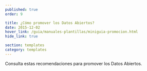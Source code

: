```yaml
---
published: true
order: 9

title: ¿Cómo promover los Datos Abiertos?
date: 2015-12-02
hover_link: /guia/manuales-plantillas/miniguia-promocion.html
hide_link: true

section: templates
category: templates
---
```


Consulta estas recomendaciones para promover los Datos Abiertos.
